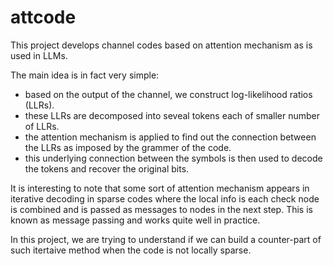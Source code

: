 # attcode
This project develops channel codes based on attention mechanism as is used in LLMs.

The main idea is in fact very simple:
- based on the output of the channel, we construct log-likelihood ratios (LLRs).
- these LLRs are decomposed into seveal tokens each of smaller number of LLRs.
- the attention mechanism is applied to find out the connection between the LLRs as imposed by the grammer of the code.
- this underlying connection between the symbols is then used to decode the tokens and recover the original bits.

It is interesting to note that some sort of attention mechanism appears in iterative decoding in sparse codes where
the local info is each check node is combined and is passed as messages to nodes in the next step. 
This is known as message passing and works quite well in practice.

In this project, we are trying to understand if we can build a counter-part of such itertaive method when the code is not
locally sparse.
